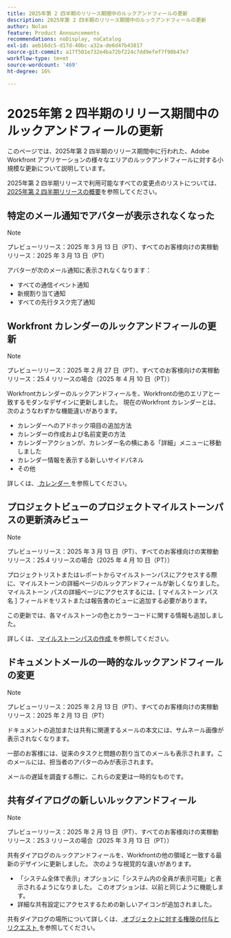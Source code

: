 ```yaml
---
title: 2025年第 2 四半期のリリース期間中のルックアンドフィールの更新
description: 2025年第 2 四半期のリリース期間中のルックアンドフィールの更新
author: Nolan
feature: Product Announcements
recommendations: noDisplay, noCatalog
exl-id: aeb16dc5-d17d-40bc-a32a-de6d47b43817
source-git-commit: a17f501e732e4ba72bf224c7dd9efef7f90b47e7
workflow-type: tm+mt
source-wordcount: '469'
ht-degree: 16%

---
```


# 2025年第 2 四半期のリリース期間中のルックアンドフィールの更新

このページでは、2025年第 2 四半期のリリース期間中に行われた、Adobe Workfront アプリケーションの様々なエリアのルックアンドフィールに対する小規模な更新について説明しています。

2025年第 2 四半期リリースで利用可能なすべての変更点のリストについては、[2025年第 2 四半期リリースの概要](/help/quicksilver/product-announcements/product-releases/25-q2-release-activity/25-q2-release-overview.md)を参照してください。

## 特定のメール通知でアバターが表示されなくなった

>[!NOTE]
>
>プレビューリリース：2025 年 3 月 13 日（PT）、すべてのお客様向けの実稼動リリース：2025 年 3 月 13 日（PT）


アバターが次のメール通知に表示されなくなります：

* すべての通信イベント通知
* 新規割り当て通知
* すべての先行タスク完了通知

<!--

## Look and feel updates to a Milestone Path list 

>[!NOTE]
>
>Preview release: March 6, 2025; Production release for all customers: April 10, 2025

We have updated the look and feel of the Milestone Path list in the Setup area, to match the design of other areas of Workfront.  

For information, see [Create a milestone path](/help/quicksilver/administration-and-setup/customize-workfront/configure-approval-milestone-processes/create-milestone-path.md).

-->

## Workfront カレンダーのルックアンドフィールの更新

>[!NOTE]
>
>プレビューリリース：2025 年 2 月 27 日（PT）、すべてのお客様向けの実稼動リリース：25.4 リリースの場合（2025 年 4 月 10 日（PT））

Workfrontカレンダーのルックアンドフィールを、Workfrontの他のエリアと一致するモダンなデザインに更新しました。 現在のWorkfront カレンダーとは、次のようなわずかな機能違いがあります。

* カレンダーへのアドホック項目の追加方法
* カレンダーの作成および名前変更の方法
* カレンダーアクションが、カレンダー名の横にある「詳細」メニューに移動しました
* カレンダー情報を表示する新しいサイドパネル
* その他

詳しくは、[ カレンダー ](/help/quicksilver/reports-and-dashboards/reports/calendars/calendars.md) を参照してください。

## プロジェクトビューのプロジェクトマイルストーンパスの更新済みビュー

>[!NOTE]
>
>プレビューリリース：2025 年 3 月 13 日（PT）、すべてのお客様向けの実稼動リリース：25.4 リリースの場合（2025 年 4 月 10 日（PT））

プロジェクトリストまたはレポートからマイルストーンパスにアクセスする際に、マイルストーンの詳細ページのルックアンドフィールが新しくなりました。 マイルストーン パスの詳細ページにアクセスするには、[ マイルストーン パス名 ] フィールドをリストまたは報告書のビューに追加する必要があります。

この更新では、各マイルストーンの色とカラーコードに関する情報も追加しました。

詳しくは、[ マイルストーンパスの作成 ](/help/quicksilver/administration-and-setup/customize-workfront/configure-approval-milestone-processes/create-milestone-path.md) を参照してください。

## ドキュメントメールの一時的なルックアンドフィールの変更

>[!NOTE]
>
>プレビューリリース：2025 年 2 月 13 日（PT）、すべてのお客様向けの実稼動リリース：2025 年 2 月 13 日（PT）

ドキュメントの追加または共有に関連するメールの本文には、サムネール画像が表示されなくなります。

一部のお客様には、従来のタスクと問題の割り当てのメールも表示されます。このメールには、担当者のアバターのみが表示されます。

メールの遅延を調査する際に、これらの変更は一時的なものです。

## 共有ダイアログの新しいルックアンドフィール

>[!NOTE]
>
>プレビューリリース：2025 年 2 月 13 日（PT）、すべてのお客様向けの実稼動リリース：25.3 リリースの場合（2025 年 3 月 13 日（PT））

共有ダイアログのルックアンドフィールを、Workfrontの他の領域と一致する最新のデザインに更新しました。 次のような視覚的な違いがあります。

* 「システム全体で表示」オプションに「システム内の全員が表示可能」と表示されるようになりました。 このオプションは、以前と同じように機能します。
* 詳細な共有設定にアクセスするための新しいアイコンが追加されました。

共有ダイアログの場所について詳しくは、[ オブジェクトに対する権限の付与とリクエスト ](/help/quicksilver/workfront-basics/grant-and-request-access-to-objects/grant-and-request-access-to-objects.md) を参照してください。
